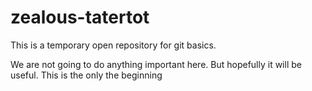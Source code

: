 # zealous-tatertot
This is a temporary open repository for git basics.

We are not going to do anything important here.
But hopefully it will be useful.
This is the only the beginning
